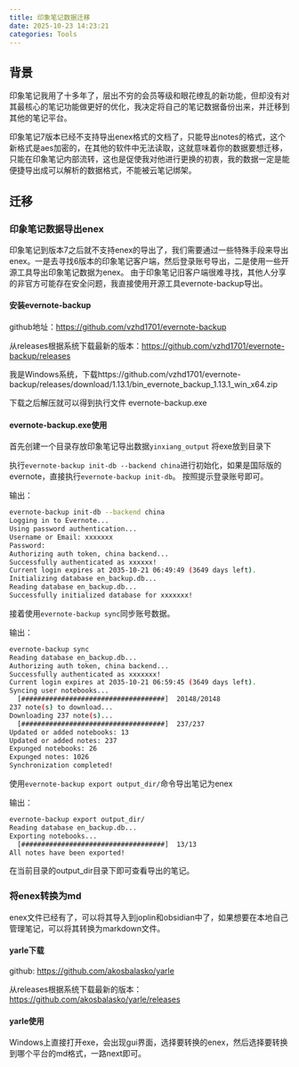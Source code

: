 ```yaml
---
title: 印象笔记数据迁移
date: 2025-10-23 14:23:21
categories: Tools
---
```

## 背景
印象笔记我用了十多年了，层出不穷的会员等级和眼花缭乱的新功能，但却没有对其最核心的笔记功能做更好的优化，我决定将自己的笔记数据备份出来，并迁移到其他的笔记平台。

印象笔记7版本已经不支持导出enex格式的文档了，只能导出notes的格式，这个新格式是aes加密的，在其他的软件中无法读取，这就意味着你的数据要想迁移，只能在印象笔记内部流转，这也是促使我对他进行更换的初衷，我的数据一定是能便捷导出成可以解析的数据格式，不能被云笔记绑架。

<!-- more -->

## 迁移

### 印象笔记数据导出enex

印象笔记到版本7之后就不支持enex的导出了，我们需要通过一些特殊手段来导出enex。一是去寻找6版本的印象笔记客户端，然后登录账号导出，二是使用一些开源工具导出印象笔记数据为enex。
由于印象笔记旧客户端很难寻找，其他人分享的非官方可能存在安全问题，我直接使用开源工具evernote-backup导出。

#### 安装evernote-backup

github地址：https://github.com/vzhd1701/evernote-backup

从releases根据系统下载最新的版本：https://github.com/vzhd1701/evernote-backup/releases

我是Windows系统，下载https://github.com/vzhd1701/evernote-backup/releases/download/1.13.1/bin_evernote_backup_1.13.1_win_x64.zip

下载之后解压就可以得到执行文件 evernote-backup.exe

#### evernote-backup.exe使用

首先创建一个目录存放印象笔记导出数据`yinxiang_output`
将exe放到目录下

执行`evernote-backup init-db --backend china`进行初始化，如果是国际版的evernote，直接执行`evernote-backup init-db`。
按照提示登录账号即可。

输出：
```bash
evernote-backup init-db --backend china
Logging in to Evernote...
Using password authentication...
Username or Email: xxxxxxx
Password:
Authorizing auth token, china backend...
Successfully authenticated as xxxxxx!
Current login expires at 2035-10-21 06:49:49 (3649 days left).
Initializing database en_backup.db...
Reading database en_backup.db...
Successfully initialized database for xxxxxxx!
```

接着使用`evernote-backup sync`同步账号数据。

输出：
```bash
evernote-backup sync
Reading database en_backup.db...
Authorizing auth token, china backend...
Successfully authenticated as xxxxxxx!
Current login expires at 2035-10-21 06:59:45 (3649 days left).
Syncing user notebooks...
  [####################################]  20148/20148
237 note(s) to download...
Downloading 237 note(s)...
  [####################################]  237/237
Updated or added notebooks: 13
Updated or added notes: 237
Expunged notebooks: 26
Expunged notes: 1026
Synchronization completed!
```

使用`evernote-backup export output_dir/`命令导出笔记为enex

输出：
```bash
evernote-backup export output_dir/
Reading database en_backup.db...
Exporting notebooks...
  [####################################]  13/13
All notes have been exported!
```

在当前目录的output_dir目录下即可查看导出的笔记。

### 将enex转换为md

enex文件已经有了，可以将其导入到joplin和obsidian中了，如果想要在本地自己管理笔记，可以将其转换为markdown文件。

#### yarle下载

github: https://github.com/akosbalasko/yarle

从releases根据系统下载最新的版本：https://github.com/akosbalasko/yarle/releases

#### yarle使用

Windows上直接打开exe，会出现gui界面，选择要转换的enex，然后选择要转换到哪个平台的md格式，一路next即可。
